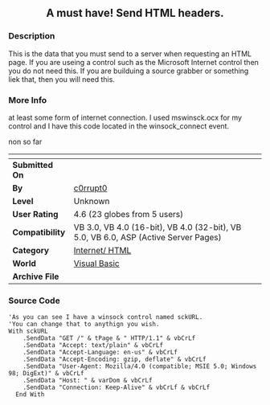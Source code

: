 ﻿<div align="center">

## A must have\!  Send HTML headers\.


</div>

### Description

This is the data that you must send to a server when requesting an HTML page. If you are useing a control such as the Microsoft Internet control then you do not need this. If you are builduing a source grabber or something liek that, then you will need this.
 
### More Info
 
at least some form of internet connection. I used mswinsck.ocx for my control and I have this code located in the winsock_connect event.

non so far


<span>             |<span>
---                |---
**Submitted On**   |
**By**             |[c0rrupt0](https://github.com/Planet-Source-Code/PSCIndex/blob/master/ByAuthor/c0rrupt0.md)
**Level**          |Unknown
**User Rating**    |4.6 (23 globes from 5 users)
**Compatibility**  |VB 3\.0, VB 4\.0 \(16\-bit\), VB 4\.0 \(32\-bit\), VB 5\.0, VB 6\.0, ASP \(Active Server Pages\) 
**Category**       |[Internet/ HTML](https://github.com/Planet-Source-Code/PSCIndex/blob/master/ByCategory/internet-html__1-34.md)
**World**          |[Visual Basic](https://github.com/Planet-Source-Code/PSCIndex/blob/master/ByWorld/visual-basic.md)
**Archive File**   |[](https://github.com/Planet-Source-Code/c0rrupt0-a-must-have-send-html-headers__1-3539/archive/master.zip)





### Source Code

```
'As you can see I have a winsock control named sckURL.
'You can change that to anythign you wish.
With sckURL
    .SendData "GET /" & tPage & " HTTP/1.1" & vbCrLf
    .SendData "Accept: text/plain" & vbCrLf
    .SendData "Accept-Language: en-us" & vbCrLf
    .SendData "Accept-Encoding: gzip, deflate" & vbCrLf
    .SendData "User-Agent: Mozilla/4.0 (compatible; MSIE 5.0; Windows 98; DigExt)" & vbCrLf
    .SendData "Host: " & varDom & vbCrLf
    .SendData "Connection: Keep-Alive" & vbCrLf & vbCrLf
  End With
```

